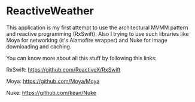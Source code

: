 # ReactiveWeather
This application is my first attempt to use the architectural MVMM pattern and reactive programming (RxSwift). Also I trying to use such libraries like Moya for networking (it's Alamofire wrapper) and Nuke for image downloading and caching.

You can know more about all this stuff by following this links:

RxSwift: https://github.com/ReactiveX/RxSwift

Moya: https://github.com/Moya/Moya

Nuke: https://github.com/kean/Nuke
